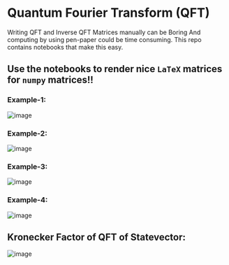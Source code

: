 # Quantum Fourier Transform (QFT) 
Writing QFT and Inverse QFT Matrices manually can be Boring And computing by using pen-paper could be time consuming. 
This repo contains notebooks that make this easy. 

## Use the notebooks to render nice `LaTeX`  matrices for `numpy` matrices!!

### Example-1: 

![image](https://user-images.githubusercontent.com/24961188/200296415-03376a48-8505-4d07-88f8-ec279d41fa6f.png)

### Example-2:

![image](https://user-images.githubusercontent.com/24961188/200296606-5049412a-147d-4911-bdfa-cf659111e632.png)

### Example-3:

![image](https://user-images.githubusercontent.com/24961188/200297253-41849b36-6aa9-4937-b0c5-9e25ed3e7820.png)

### Example-4:

![image](https://user-images.githubusercontent.com/24961188/200891271-8bfbe7b3-cbd1-42e8-9e5d-5b27b070521f.png)


## Kronecker Factor of QFT of Statevector:

![image](https://user-images.githubusercontent.com/24961188/201057082-4ba5b957-36b2-4a99-833e-956e86b438d8.png)
